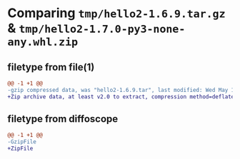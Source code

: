 # Comparing `tmp/hello2-1.6.9.tar.gz` & `tmp/hello2-1.7.0-py3-none-any.whl.zip`

## filetype from file(1)

```diff
@@ -1 +1 @@
-gzip compressed data, was "hello2-1.6.9.tar", last modified: Wed May 17 04:12:27 2023, max compression
+Zip archive data, at least v2.0 to extract, compression method=deflate
```

## filetype from diffoscope

```diff
@@ -1 +1 @@
-GzipFile
+ZipFile
```

